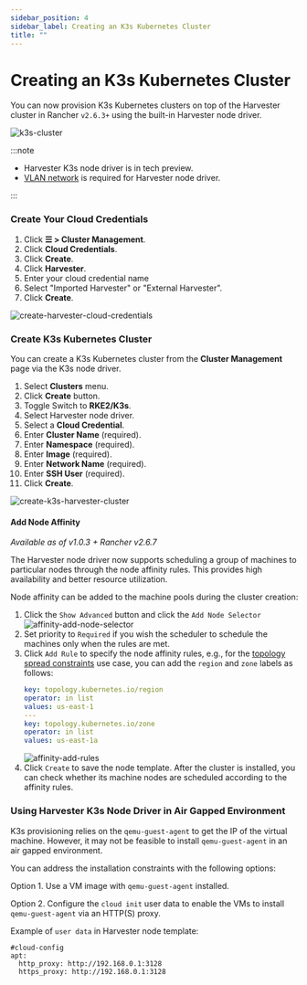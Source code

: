 ```yaml
---
sidebar_position: 4
sidebar_label: Creating an K3s Kubernetes Cluster
title: ""
---
```


# Creating an K3s Kubernetes Cluster

You can now provision K3s Kubernetes clusters on top of the Harvester cluster in Rancher `v2.6.3+` using the built-in Harvester node driver.

![k3s-cluster](/img/v1.0/rancher/rke2-k3s-node-driver.png)

:::note

- Harvester K3s node driver is in tech preview.
- [VLAN network](https://docs.harvesterhci.io/v1.0/networking/harvester-network/#create-a-vlan-network) is required for Harvester node driver.

:::

### Create Your Cloud Credentials

1. Click **☰ > Cluster Management**.
2. Click **Cloud Credentials**.
3. Click **Create**.
4. Click **Harvester**.
5. Enter your cloud credential name
6. Select "Imported Harvester" or "External Harvester".
7. Click **Create**.

![create-harvester-cloud-credentials](/img/v1.0/rancher/create-cloud-credentials.png)

###  Create K3s Kubernetes Cluster

You can create a K3s Kubernetes cluster from the **Cluster Management** page via the K3s node driver.

1. Select **Clusters** menu.
2. Click **Create** button.
3. Toggle Switch to **RKE2/K3s**.
4. Select Harvester node driver.
5. Select a **Cloud Credential**.
6. Enter **Cluster Name** (required).
7. Enter **Namespace** (required).
8. Enter **Image** (required).
9. Enter **Network Name** (required).
10. Enter **SSH User** (required).
11. Click **Create**.

![create-k3s-harvester-cluster](/img/v1.0/rancher/create-k3s-harvester-cluster.png)

#### Add Node Affinity

_Available as of v1.0.3 + Rancher v2.6.7_

The Harvester node driver now supports scheduling a group of machines to particular nodes through the node affinity rules. This provides high availability and better resource utilization.

Node affinity can be added to the machine pools during the cluster creation:

1. Click the `Show Advanced` button and click the `Add Node Selector`
   ![affinity-add-node-selector](/img/v1.0/rancher/affinity-rke2-add-node-selector.png)
2. Set priority to `Required` if you wish the scheduler to schedule the machines only when the rules are met.
3. Click `Add Rule` to specify the node affinity rules, e.g., for the [topology spread constraints](./node-driver.md#topology-spread-constraints) use case, you can add the `region` and `zone` labels as follows:
   ```yaml
   key: topology.kubernetes.io/region
   operator: in list 
   values: us-east-1
   ---
   key: topology.kubernetes.io/zone
   operator: in list 
   values: us-east-1a
   ```
   ![affinity-add-rules](/img/v1.0/rancher/affinity-rke2-add-rules.png)
4. Click `Create` to save the node template. After the cluster is installed, you can check whether its machine nodes are scheduled according to the affinity rules.


### Using Harvester K3s Node Driver in Air Gapped Environment

K3s provisioning relies on the `qemu-guest-agent` to get the IP of the virtual machine. However, it may not be feasible to install `qemu-guest-agent` in an air gapped environment.

You can address the installation constraints with the following options:

Option 1. Use a VM image with `qemu-guest-agent` installed.

Option 2. Configure the `cloud init` user data to enable the VMs to install `qemu-guest-agent` via an HTTP(S) proxy.

Example of `user data` in Harvester node template:
```
#cloud-config
apt:
  http_proxy: http://192.168.0.1:3128
  https_proxy: http://192.168.0.1:3128
```
